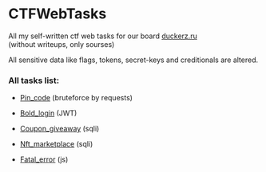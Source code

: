 # CTFWebTasks

All my self-written ctf web tasks for our board [duckerz.ru](https://duckerz.ru/)  
(without writeups, only sourses)

All sensitive data like flags, tokens, secret-keys and creditionals are altered. 


### All tasks list:

- [Pin_code](https://github.com/g0sha1337/CTFWebTasks/tree/main/pin_code) (bruteforce by requests)

- [Bold_login](https://github.com/g0sha1337/CTFWebTasks/tree/main/bold_login) (JWT)

- [Сoupon_giveaway](https://github.com/g0sha1337/CTFWebTasks/tree/main/coupon_giveaway) (sqli)

- [Nft_marketplace](https://github.com/g0sha1337/CTFWebTasks/tree/main/nft_marketplace) (sqli)

- [Fatal_error](https://github.com/g0sha1337/CTFWebTasks/tree/main/fatal_error) (js)


